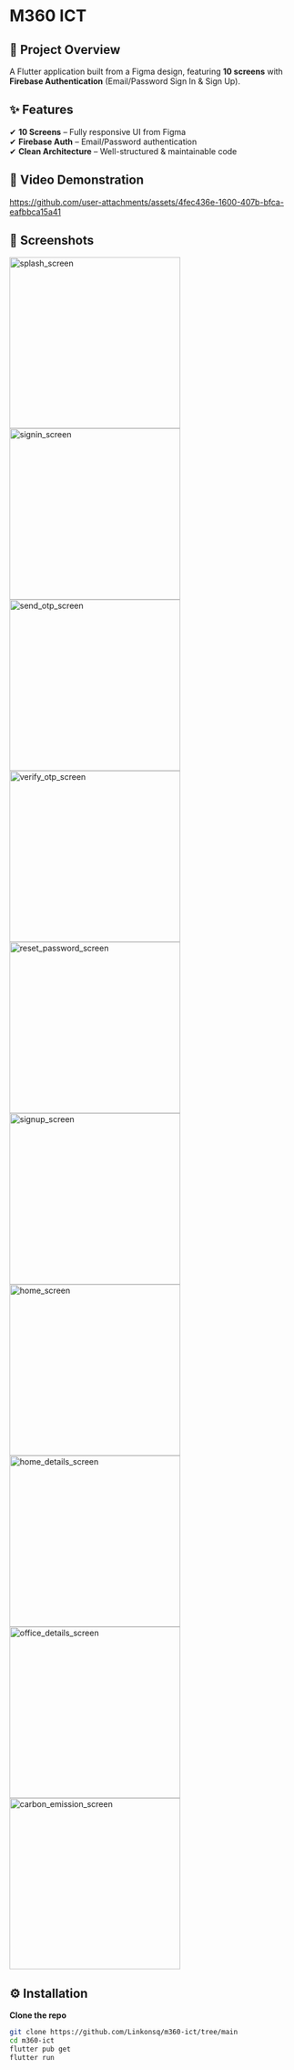 # **M360 ICT**  

## **🎯 Project Overview**  
A Flutter application built from a Figma design, featuring **10 screens** with **Firebase Authentication** (Email/Password Sign In & Sign Up).  

## **✨ Features**  
✔ **10 Screens** – Fully responsive UI from Figma  
✔ **Firebase Auth** – Email/Password authentication  
✔ **Clean Architecture** – Well-structured & maintainable code  

## **🎥 Video Demonstration**  
https://github.com/user-attachments/assets/4fec436e-1600-407b-bfca-eafbbca15a41

## **📸 Screenshots**  
<img src="https://github.com/user-attachments/assets/a6d30c78-b067-4ada-ba17-ef8eb0c98df3" alt="splash_screen" width="300" />
<img src="https://github.com/user-attachments/assets/b88c8bff-6e60-4392-bd44-718b0205c8b0" alt="signin_screen" width="300" />
<img src="https://github.com/user-attachments/assets/e95a0775-fe36-491f-a3da-a8c9de4c424f" alt="send_otp_screen" width="300" />
<img src="https://github.com/user-attachments/assets/8c14a9e5-366d-4860-9e52-1cdbb89817ea" alt="verify_otp_screen" width="300" />
<img src="https://github.com/user-attachments/assets/cf11467a-6ea3-4dde-90b2-2bc408a028a9" alt="reset_password_screen" width="300" />
<img src="https://github.com/user-attachments/assets/ffb686dc-e073-42e4-8e86-0bc46fb196d4" alt="signup_screen" width="300" />
<img src="https://github.com/user-attachments/assets/ba21a609-fb8c-4854-b346-70eba39f3b53" alt="home_screen" width="300" />
<img src="https://github.com/user-attachments/assets/bfc89b30-1709-48c0-84b3-95761f3b76c1" alt="home_details_screen" width="300" />
<img src="https://github.com/user-attachments/assets/42f8654c-49a8-4187-97c8-75ed3ac8d1bc" alt="office_details_screen" width="300" />
<img src="https://github.com/user-attachments/assets/05033b6b-62c7-45ed-9e13-72e14aebad64" alt="carbon_emission_screen" width="300" />

## **⚙️ Installation**  
**Clone the repo**  
   ```sh
   git clone https://github.com/Linkonsq/m360-ict/tree/main
   cd m360-ict
   flutter pub get
   flutter run
